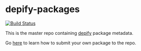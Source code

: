 depify-packages
===============

[![Build Status](https://travis-ci.org/depify/depify-packages.svg?branch=master)](https://travis-ci.org/depify/depify-packages)

This is the master repo containing [depify](http://depify.com) package metadata.

Go [here](https://github.com/depify/depify-packages/tree/master/packages) to learn how to submit your own package to the repo.
